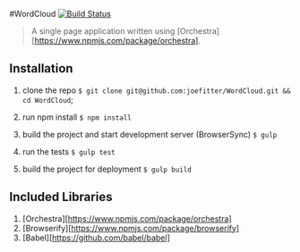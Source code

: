 #WordCloud [![Build Status](https://travis-ci.org/joefitter/backbone-tooltip.svg?branch=master)](https://travis-ci.org/joefitter/backbone-tooltip)

> A single page application written using [Orchestra][https://www.npmjs.com/package/orchestra].

## Installation

1. clone the repo
`$ git clone git@github.com:joefitter/WordCloud.git && cd WordCloud`;

2. run npm install
`$ npm install`

3. build the project and start development server (BrowserSync)
`$ gulp`

4. run the tests
`$ gulp test`

5. build the project for deployment
`$ gulp build`

## Included Libraries

1. [Orchestra][https://www.npmjs.com/package/orchestra]
2. [Browserify][https://www.npmjs.com/package/browserify]
3. [Babel][https://github.com/babel/babel]
